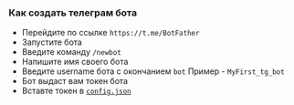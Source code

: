 ### Как создать телеграм бота

 * Перейдите по ссылке `https://t.me/BotFather`
 * Запустите бота
 * Введите команду `/newbot`
 * Напишите имя своего бота
 * Введите username бота с окончанием `bot` Пример - `MyFirst_tg_bot`
 * Бот выдаст вам токен бота
 * Вставте токен в [`config.json`](config.json)
